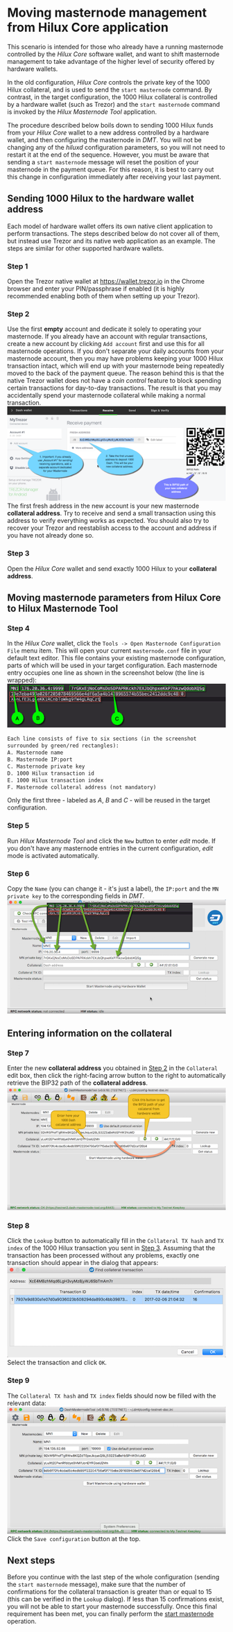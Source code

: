 # Moving masternode management from Hilux Core application

This scenario is intended for those who already have a running masternode controlled by the *Hilux Core* software wallet, and want to shift masternode management to take advantage of the higher level of security offered by hardware wallets.

In the old configuration, *Hilux Core* controls the private key of the 1000 Hilux collateral, and is used to send the `start masternode` command. By contrast, in the target configuration, the 1000 Hilux collateral is controlled by a hardware wallet (such as Trezor) and the `start masternode` command is invoked by the *Hilux Masternode Tool* application.

The procedure described below boils down to sending 1000 Hilux funds from your *Hilux Core* wallet to a new address controlled by a hardware wallet, and then configuring the masternode in *DMT*. You will not be changing any of the *hiluxd* configuration parameters, so you will not need to restart it at the end of the sequence. However, you must be aware that sending a `start masternode` message will reset the position of your masternode in the payment queue. For this reason, it is best to carry out this change in configuration immediately after receiving your last payment.


## Sending 1000 Hilux to the hardware wallet address

Each model of hardware wallet offers its own native client application to perform transactions. The steps described below do not cover all of them, but instead use Trezor and its native web application as an example. The steps are similar for other supported hardware wallets.

### Step 1

Open the Trezor native wallet at https://wallet.trezor.io in the Chrome browser and enter your PIN/passphrase if enabled (it is highly recommended enabling both of them when setting up your Trezor).

### Step 2

Use the first **empty** account and dedicate it solely to operating your masternode. If you already have an account with regular transactions, create a new account by clicking `Add account` first and use this for all masternode operations. If you don't separate your daily accounts from your masternode account, then you may have problems keeping your 1000 Hilux transaction intact, which will end up with your masternode being repeatedly moved to the back of the payment queue. The reason behind this is that the native Trezor wallet does not have a *coin control* feature to block spending certain transactions for day-to-day transactions. The result is that you may accidentally spend your masternode collateral while making a normal transaction.  
  ![Trezor wallet account configuration](img/conf-masternodes-a-1.png)  
The first fresh address in the new account is your new masternode **collateral address**. Try to receive and send a small transaction using this address to verify everything works as expected. You should also try to recover your Trezor and reestablish access to the account and address if you have not already done so.

### Step 3

Open the *Hilux Core* wallet and send exactly 1000 Hilux to your **collateral address**.

## Moving masternode parameters from Hilux Core to Hilux Masternode Tool

### Step 4

In the *Hilux Core* wallet, click the `Tools -> Open Masternode Configuration File` menu item. This will open your current `masternode.conf` file in your default text editor. This file contains your existing masternode configuration, parts of which will be used in your target configuration. Each masternode entry occupies one line as shown in the screenshot below (the line is wrapped):  
  ![Masternode data in masternode.conf file](img/conf-masternodes-a-2.png)

    Each line consists of five to six sections (in the screenshot surrounded by green/red rectangles):
    A. Masternode name
    B. Masternode IP:port
    C. Masternode private key
    D. 1000 Hilux transaction id
    E. 1000 Hilux transaction index
    F. Masternode collateral address (not mandatory)
Only the first three - labeled as *A*, *B* and *C* - will be reused in the target configuration.

### Step 5

Run *Hilux Masternode Tool* and click the `New` button to enter *edit* mode. If you don't have any masternode entries in the current configuration, *edit* mode is activated automatically.

### Step 6

Copy the `Name` (you can change it - it's just a label), the `IP:port` and the `MN private key` to the corresponding fields in *DMT*.  
  ![Data for configuration fields](img/conf-masternodes-a-3.png)

## Entering information on the collateral

### Step 7

Enter the new **collateral address** you obtained in [Step 2](#step-2) in the `Collateral` edit box, then click the right-facing arrow button to the right to automatically retrieve the BIP32 path of the **collateral address**.  
  ![Extracting the BIP32 path](img/conf-masternodes-a-4.png)

### Step 8

Click the `Lookup` button to automatically fill in the `Collateral TX hash` and `TX index` of the 1000 Hilux transaction you sent in [Step 3](#step-3). Assuming that the transaction has been processed without any problems, exactly one transaction should appear in the dialog that appears:
  ![Collateral transaction ID](img/conf-masternodes-a-5.png)  
Select the transaction and click `OK`.

### Step 9

The `Collateral TX hash` and `TX index` fields should now be filled with the relevant data:
  ![Completed masternode configuration](img/conf-masternodes-a-6.png)  
Click the `Save configuration` button at the top.

## Next steps

Before you continue with the last step of the whole configuration (sending the `start masternode` message), make sure that the number of confirmations for the collateral transaction is greater than or equal to 15 (this can be verified in the `Lookup` dialog). If less than 15 confirmations exist, you will not be able to start your masternode successfully. Once this final requirement has been met, you can finally perform the [start masternode](../README.md#starting-a-masternode) operation.
